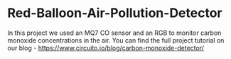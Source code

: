 # Red-Balloon-Air-Pollution-Detector
In this project we used an MQ7 CO sensor and an RGB to monitor carbon monoxide concentrations in the air. You can find the full project tutorial on our blog - https://www.circuito.io/blog/carbon-monoxide-detector/
